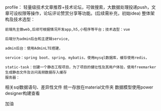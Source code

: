 ﻿profile：
    轻量级技术文章推荐+技术论坛，可做搜索，大数据处理投递push，文章可设权限等操作，论坛评论赞赏分享等功能。(后续需补充，初始idea)
整体架构及技术选型：

	前端先主做web,后续可根据情况开发app,h5,小程序等平台；技术选型：vue
	
	后端分为admin后台和主逻辑service,
	
	admin后台：使用AdminLTE搭建，
	
	service：spring boot、spring、mybatis，使用mysql数据库，缓存使用redis，
	
	static-task：创建一个静态工程项目，为了项目的健壮性及其用户体验，使用freemarker生成静态文件及访问高频数据存入缓存
	服务器：
	
相关sql数据语句、差异性文件	统一存放在material文件夹
数据模型使用power designer构建查看

加油

